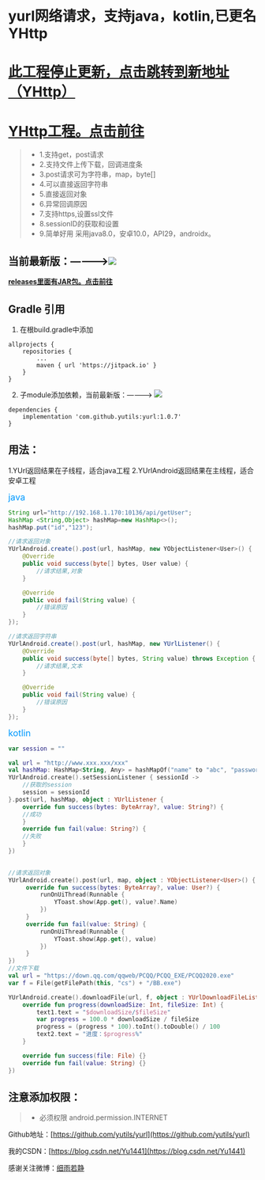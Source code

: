 # yurl网络请求，支持java，kotlin,已更名YHttp

# **[此工程停止更新，点击跳转到新地址（YHttp）](https://github.com/yutils/yhttp)**

# **[YHttp工程。点击前往](https://github.com/yutils/yhttp)**

> * 1.支持get，post请求
> * 2.支持文件上传下载，回调进度条
> * 3.post请求可为字符串，map，byte[]
> * 4.可以直接返回字符串
> * 5.直接返回对象
> * 6.异常回调原因
> * 7.支持https,设置ssl文件
> * 8.sessionID的获取和设置
> * 9.简单好用
采用java8.0，安卓10.0，API29，androidx。


## 当前最新版：————>[![](https://jitpack.io/v/yutils/yurl.svg)](https://jitpack.io/#yutils/yurl)

**[releases里面有JAR包。点击前往](https://github.com/yutils/yurl/releases)**

## Gradle 引用

1. 在根build.gradle中添加
```
allprojects {
    repositories {
        ...
        maven { url 'https://jitpack.io' }
    }
}
```

2. 子module添加依赖，当前最新版：————> [![](https://jitpack.io/v/yutils/yurl.svg)](https://jitpack.io/#yutils/yurl)

```
dependencies {
    implementation 'com.github.yutils:yurl:1.0.7'
}
```

##  用法：
  1.YUrl返回结果在子线程，适合java工程
  2.YUrlAndroid返回结果在主线程，适合安卓工程

<font color=#0099ff size=4 >java</font>
``` java
String url="http://192.168.1.170:10136/api/getUser";
HashMap <String,Object> hashMap=new HashMap<>();
hashMap.put("id","123");

//请求返回对象
YUrlAndroid.create().post(url, hashMap, new YObjectListener<User>() {
    @Override
    public void success(byte[] bytes, User value) {
        //请求结果,对象
    }

    @Override
    public void fail(String value) {
        //错误原因
    }
});

//请求返回字符串
YUrlAndroid.create().post(url, hashMap, new YUrlListener() {
    @Override
    public void success(byte[] bytes, String value) throws Exception {
        //请求结果,文本
    }

    @Override
    public void fail(String value) {
        //错误原因
    }
});
```

<font color=#0099ff size=4 >kotlin</font>
``` kotlin
var session = ""

val url = "http://www.xxx.xxx/xxx"
val hashMap: HashMap<String, Any> = hashMapOf("name" to "abc", "password" to "123456")
YUrlAndroid.create().setSessionListener { sessionId ->
    //获取的session
    session = sessionId
}.post(url, hashMap, object : YUrlListener {
    override fun success(bytes: ByteArray?, value: String?) {
    //成功
    }
    override fun fail(value: String?) {
    //失败
    }
})
    

//请求返回对象
YUrlAndroid.create().post(url, map, object : YObjectListener<User>() {
     override fun success(bytes: ByteArray?, value: User?) {
         runOnUiThread(Runnable {
             YToast.show(App.get(), value?.Name)
         })
     }
     override fun fail(value: String) {
         runOnUiThread(Runnable {
             YToast.show(App.get(), value)
         })
     }
})
//文件下载
val url = "https://down.qq.com/qqweb/PCQQ/PCQQ_EXE/PCQQ2020.exe"
var f = File(getFilePath(this, "cs") + "/BB.exe")

YUrlAndroid.create().downloadFile(url, f, object : YUrlDownloadFileListener {
    override fun progress(downloadSize: Int, fileSize: Int) {
        text1.text = "$downloadSize/$fileSize"
        var progress = 100.0 * downloadSize / fileSize
        progress = (progress * 100).toInt().toDouble() / 100
        text2.text = "进度：$progress%"
    }

    override fun success(file: File) {}
    override fun fail(value: String) {}
})
```


## 注意添加权限：
> * 必须权限  android.permission.INTERNET


Github地址：[https://github.com/yutils/yurl](https://github.com/yutils/yurl)

我的CSDN：[https://blog.csdn.net/Yu1441](https://blog.csdn.net/Yu1441)

感谢关注微博：[细雨若静](https://weibo.com/32005200)